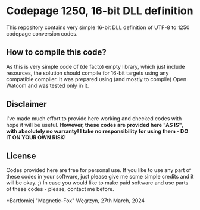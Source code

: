 # Codepage 1250, 16-bit DLL definition

This repository contains very simple 16-bit DLL definition of UTF-8 to 1250 codepage conversion codes.

## How to compile this code?

As this is very simple code of (de facto) empty library, which just include resources, the solution should compile for 16-bit targets using any compatible compiler. It was prepared using (and mostly to compile) Open Watcom and was tested only in it.

## Disclaimer

I've made much effort to provide here working and checked codes with hope it will be useful.
**However, these codes are provided here "AS IS", with absolutely no warranty! I take no responsibility for using them - DO IT ON YOUR OWN RISK!**

## License

Codes provided here are free for personal use.
If you like to use any part of these codes in your software, just please give me some simple credits and it will be okay. ;)
In case you would like to make paid software and use parts of these codes - please, contact me before.

*Bartłomiej "Magnetic-Fox" Węgrzyn,
27th March, 2024
